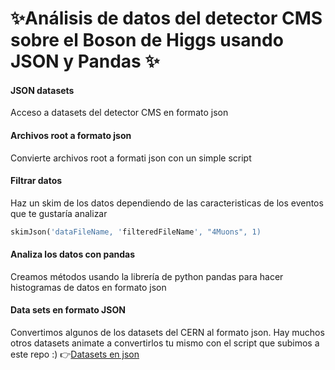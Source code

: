 # ✨Análisis de datos del detector CMS sobre el Boson de Higgs usando JSON y Pandas **✨**

#### JSON datasets
Acceso a datasets del detector CMS en formato json

####  Archivos root a formato json
Convierte archivos root a formati json con un simple script

#### Filtrar datos
Haz un skim de los datos dependiendo de las caracteristicas de los eventos que te gustaría analizar
```python
skimJson('dataFileName, 'filteredFileName', "4Muons", 1)
```

#### Analiza los datos con pandas
Creamos métodos usando la librería de python pandas para hacer histogramas de datos en formato json

#### Data sets en formato JSON
Convertimos algunos de los datasets del CERN al formato json. Hay muchos otros datasets animate a convertirlos tu mismo con el script que subimos a este repo :)
👉​[Datasets en json](http://https://drive.google.com/drive/folders/1a2u7wCwk-tn0uXSN_nuk9Gwb40Xr2dvi?usp=sharing "Datasets en json")
